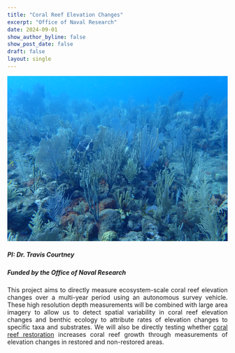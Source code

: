 ```yaml
---
title: "Coral Reef Elevation Changes"
excerpt: "Office of Naval Research"
date: 2024-09-01
show_author_byline: false
show_post_date: false
draft: false
layout: single
---
```


<div style="text-align: center;">
<img src="featured-hex.png" width="600"> 
</div>

<div style="text-align: justify;">

##### PI: Dr. Travis Courtney
##### Funded by the Office of Naval Research

This project aims to directly measure ecosystem-scale coral reef elevation changes over a multi-year period using an autonomous survey vehicle. These high resolution depth measurements will be combined with large area imagery to allow us to detect spatial variability in coral reef elevation changes and benthic ecology to attribute rates of elevation changes to specific taxa and substrates. We will also be directly testing whether [coral reef restoration](https://theberglab.com/research/restorationmonitoring/) increases coral reef growth through measurements of elevation changes in restored and non-restored areas.

</div>